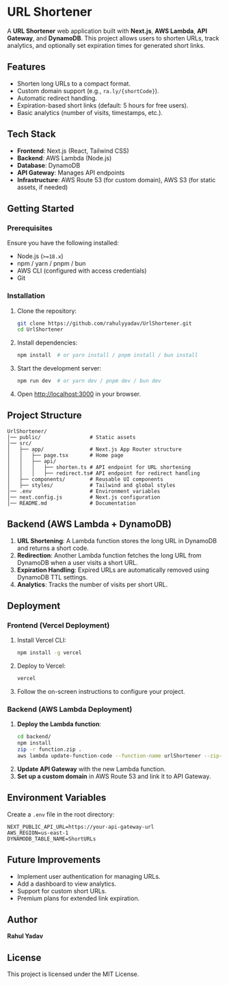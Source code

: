 # URL Shortener

A **URL Shortener** web application built with **Next.js**, **AWS Lambda**, **API Gateway**, and **DynamoDB**. This project allows users to shorten URLs, track analytics, and optionally set expiration times for generated short links.

## Features

- Shorten long URLs to a compact format.
- Custom domain support (e.g., `ra.ly/{shortCode}`).
- Automatic redirect handling.
- Expiration-based short links (default: 5 hours for free users).
- Basic analytics (number of visits, timestamps, etc.).

## Tech Stack

- **Frontend**: Next.js (React, Tailwind CSS)
- **Backend**: AWS Lambda (Node.js)
- **Database**: DynamoDB
- **API Gateway**: Manages API endpoints
- **Infrastructure**: AWS Route 53 (for custom domain), AWS S3 (for static assets, if needed)

## Getting Started

### Prerequisites

Ensure you have the following installed:

- Node.js (`>=18.x`)
- npm / yarn / pnpm / bun
- AWS CLI (configured with access credentials)
- Git

### Installation

1. Clone the repository:
   ```sh
   git clone https://github.com/rahulyyadav/UrlShortener.git
   cd UrlShortener
   ```
2. Install dependencies:
   ```sh
   npm install  # or yarn install / pnpm install / bun install
   ```
3. Start the development server:
   ```sh
   npm run dev  # or yarn dev / pnpm dev / bun dev
   ```
4. Open [http://localhost:3000](http://localhost:3000) in your browser.

## Project Structure

```
UrlShortener/
│── public/                # Static assets
│── src/
│   ├── app/               # Next.js App Router structure
│   │   ├── page.tsx       # Home page
│   │   ├── api/
│   │   │   ├── shorten.ts # API endpoint for URL shortening
│   │   │   ├── redirect.ts# API endpoint for redirect handling
│   ├── components/        # Reusable UI components
│   ├── styles/            # Tailwind and global styles
│── .env                   # Environment variables
│── next.config.js         # Next.js configuration
│── README.md              # Documentation
```

## Backend (AWS Lambda + DynamoDB)

1. **URL Shortening**: A Lambda function stores the long URL in DynamoDB and returns a short code.
2. **Redirection**: Another Lambda function fetches the long URL from DynamoDB when a user visits a short URL.
3. **Expiration Handling**: Expired URLs are automatically removed using DynamoDB TTL settings.
4. **Analytics**: Tracks the number of visits per short URL.

## Deployment

### Frontend (Vercel Deployment)

1. Install Vercel CLI:
   ```sh
   npm install -g vercel
   ```
2. Deploy to Vercel:
   ```sh
   vercel
   ```
3. Follow the on-screen instructions to configure your project.

### Backend (AWS Lambda Deployment)

1. **Deploy the Lambda function**:
   ```sh
   cd backend/
   npm install
   zip -r function.zip .
   aws lambda update-function-code --function-name urlShortener --zip-file fileb://function.zip
   ```
2. **Update API Gateway** with the new Lambda function.
3. **Set up a custom domain** in AWS Route 53 and link it to API Gateway.

## Environment Variables

Create a `.env` file in the root directory:

```
NEXT_PUBLIC_API_URL=https://your-api-gateway-url
AWS_REGION=us-east-1
DYNAMODB_TABLE_NAME=ShortURLs
```

## Future Improvements

- Implement user authentication for managing URLs.
- Add a dashboard to view analytics.
- Support for custom short URLs.
- Premium plans for extended link expiration.

## Author

**Rahul Yadav**

## License

This project is licensed under the MIT License.
